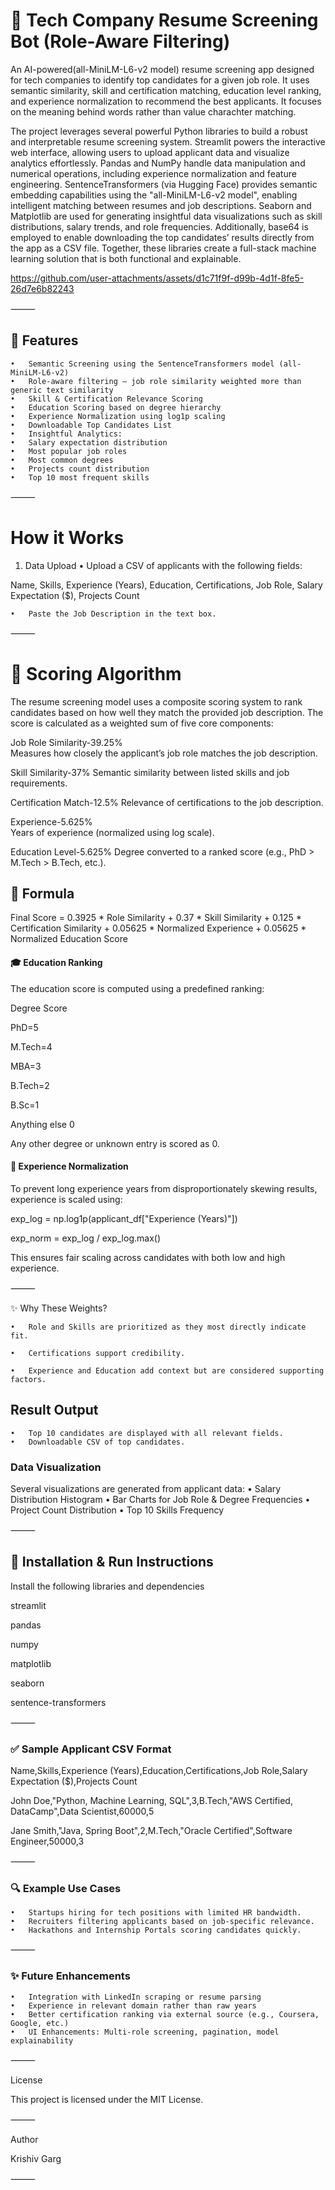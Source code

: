 
# 💼 Tech Company Resume Screening Bot (Role-Aware Filtering)

An AI-powered(all-MiniLM-L6-v2 model) resume screening app designed for tech companies to identify top candidates for a given job role. It uses semantic similarity, skill and certification matching, education level ranking, and experience normalization to recommend the best applicants. It focuses on the meaning behind words rather than value charachter matching.

The project leverages several powerful Python libraries to build a robust and interpretable resume screening system. Streamlit powers the interactive web interface, allowing users to upload applicant data and visualize analytics effortlessly. Pandas and NumPy handle data manipulation and numerical operations, including experience normalization and feature engineering. SentenceTransformers (via Hugging Face) provides semantic embedding capabilities using the "all-MiniLM-L6-v2 model", enabling intelligent matching between resumes and job descriptions. Seaborn and Matplotlib are used for generating insightful data visualizations such as skill distributions, salary trends, and role frequencies. Additionally, base64 is employed to enable downloading the top candidates’ results directly from the app as a CSV file. Together, these libraries create a full-stack machine learning solution that is both functional and explainable.



https://github.com/user-attachments/assets/d1c71f9f-d99b-4d1f-8fe5-26d7e6b82243




⸻

## 🚀 Features
	•	Semantic Screening using the SentenceTransformers model (all-MiniLM-L6-v2)
	•	Role-aware filtering — job role similarity weighted more than generic text similarity
	•	Skill & Certification Relevance Scoring
	•	Education Scoring based on degree hierarchy
	•	Experience Normalization using log1p scaling
	•	Downloadable Top Candidates List
	•	Insightful Analytics:
	•	Salary expectation distribution
	•	Most popular job roles
	•	Most common degrees
	•	Projects count distribution
	•	Top 10 most frequent skills

⸻

# How it Works

1. Data Upload
	•	Upload a CSV of applicants with the following fields:

Name, Skills, Experience (Years), Education, Certifications, Job Role, Salary Expectation ($), Projects Count


	•	Paste the Job Description in the text box.

⸻

# 🧠 Scoring Algorithm

The resume screening model uses a composite scoring system to rank candidates based on how well they match the provided job description. The score is calculated as a weighted sum of five core components:

Job Role Similarity-39.25%	
Measures how closely the applicant’s job role matches the job description.

Skill Similarity-37%
Semantic similarity between listed skills and job requirements.


Certification Match-12.5%
Relevance of certifications to the job description.

Experience-5.625%	
Years of experience (normalized using log scale).

Education Level-5.625%
Degree converted to a ranked score (e.g., PhD > M.Tech > B.Tech, etc.).

## 🔢 Formula

Final Score = 
    0.3925 * Role Similarity +
    0.37 * Skill Similarity +
    0.125 * Certification Similarity +
    0.05625 * Normalized Experience +
    0.05625 * Normalized Education Score

#### 🎓 Education Ranking

The education score is computed using a predefined ranking:

Degree	Score

PhD=5

M.Tech=4

MBA=3

B.Tech=2

B.Sc=1

Anything else 0

Any other degree or unknown entry is scored as 0.

#### 📏 Experience Normalization

To prevent long experience years from disproportionately skewing results, experience is scaled using:

exp_log = np.log1p(applicant_df["Experience (Years)"])

exp_norm = exp_log / exp_log.max()

This ensures fair scaling across candidates with both low and high experience.

⸻

✨ Why These Weights?

	•	Role and Skills are prioritized as they most directly indicate fit.
 
	•	Certifications support credibility.
 
	•	Experience and Education add context but are considered supporting factors.

## Result Output
	•	Top 10 candidates are displayed with all relevant fields.
	•	Downloadable CSV of top candidates.

### Data Visualization

Several visualizations are generated from applicant data:
	•	Salary Distribution Histogram
	•	Bar Charts for Job Role & Degree Frequencies
	•	Project Count Distribution
	•	Top 10 Skills Frequency

⸻

## 🔧 Installation & Run Instructions
Install the following libraries and dependencies

streamlit

pandas

numpy

matplotlib

seaborn

sentence-transformers



⸻

### ✅ Sample Applicant CSV Format

Name,Skills,Experience (Years),Education,Certifications,Job Role,Salary Expectation ($),Projects Count

John Doe,"Python, Machine Learning, SQL",3,B.Tech,"AWS Certified, DataCamp",Data Scientist,60000,5

Jane Smith,"Java, Spring Boot",2,M.Tech,"Oracle Certified",Software Engineer,50000,3


⸻

### 🔍 Example Use Cases
	•	Startups hiring for tech positions with limited HR bandwidth.
	•	Recruiters filtering applicants based on job-specific relevance.
	•	Hackathons and Internship Portals scoring candidates quickly.

⸻

### ✨ Future Enhancements
	•	Integration with LinkedIn scraping or resume parsing
	•	Experience in relevant domain rather than raw years
	•	Better certification ranking via external source (e.g., Coursera, Google, etc.)
	•	UI Enhancements: Multi-role screening, pagination, model explainability

⸻

License

This project is licensed under the MIT License.

⸻

Author

Krishiv Garg

⸻
